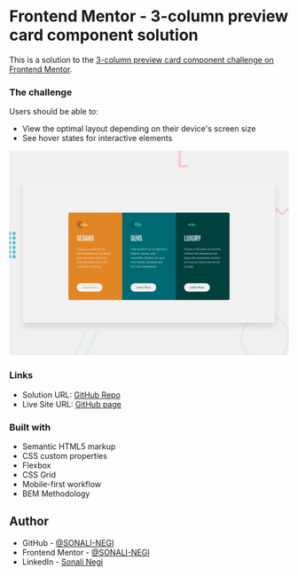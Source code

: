 # Frontend Mentor - 3-column preview card component solution

This is a solution to the [3-column preview card component challenge on Frontend Mentor](https://www.frontendmentor.io/challenges/3column-preview-card-component-pH92eAR2-). 

### The challenge

Users should be able to:

- View the optimal layout depending on their device's screen size
- See hover states for interactive elements


![](./design/desktop-preview.jpg)


### Links

- Solution URL: [GitHub Repo](https://github.com/SONALI-NEGI/3-column-preview-card.git)
- Live Site URL: [GitHub page](https://sonali-negi.github.io/3-column-preview-card/)

### Built with

- Semantic HTML5 markup
- CSS custom properties
- Flexbox
- CSS Grid
- Mobile-first workflow
- BEM Methodology

## Author

- GitHub - [@SONALI-NEGI](https://github.com/SONALI-NEGI)
- Frontend Mentor - [@SONALI-NEGI](https://www.frontendmentor.io/profile/SONALI-NEGI)
- LinkedIn - [Sonali Negi](https://www.linkedin.com/in/negisonali/)
